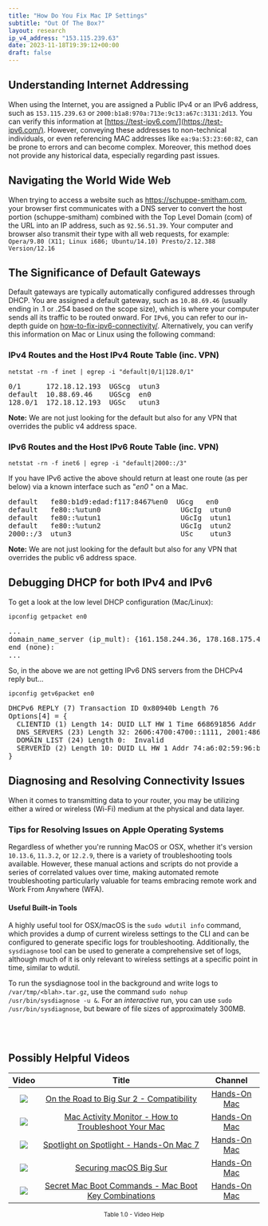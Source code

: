 ```yaml
---
title: "How Do You Fix Mac IP Settings"
subtitle: "Out Of The Box?"
layout: research
ip_v4_address: "153.115.239.63"
date: 2023-11-18T19:39:12+00:00
draft: false
---
```


## Understanding Internet Addressing

When using the Internet, you are assigned a Public IPv4 or an IPv6 address, such as ```153.115.239.63``` or ```2000:b1a8:970a:713e:9c13:a67c:3131:2d13```. You can verify this information at [https://test-ipv6.com/](https://test-ipv6.com/). However, conveying these addresses to non-technical individuals, or even referencing MAC addresses like ```ea:9a:53:23:60:82```, can be prone to errors and can become complex. Moreover, this method does not provide any historical data, especially regarding past issues.
## Navigating the World Wide Web

When trying to access a website such as https://schuppe-smitham.com, your browser first communicates with a DNS server to convert the host portion (schuppe-smitham) combined with the Top Level Domain (com) of the URL into an IP address, such as ```92.56.51.39```. Your computer and browser also transmit their type with all web requests, for example: <br>```Opera/9.80 (X11; Linux i686; Ubuntu/14.10) Presto/2.12.388 Version/12.16```
## The Significance of Default Gateways

Default gateways are typically automatically configured addresses through DHCP. You are assigned a default gateway, such as ```10.88.69.46``` (usually ending in .1 or .254 based on the scope size), which is where your computer sends all its traffic to be routed onward. For ```IPv6```, you can refer to our in-depth guide on [how-to-fix-ipv6-connectivity/](/blog/how-to-fix-ipv6-connectivity/). Alternatively, you can verify this information on Mac or Linux using the following command:<br>
### IPv4 Routes and the Host IPv4 Route Table (inc. VPN)
```netstat -rn -f inet | egrep -i "default|0/1|128.0/1"```

<pre>
0/1      172.18.12.193  UGScg  utun3
default  10.88.69.46    UGScg  en0
128.0/1  172.18.12.193  UGSc   utun3</pre>

**Note:** We are not just looking for the default but also for any VPN that overrides the public v4 address space.

### IPv6 Routes and the Host IPv6 Route Table (inc. VPN)
```netstat -rn -f inet6 | egrep -i "default|2000::/3"```

If you have IPv6 active the above should return at least one route (as per below) via a known interface such as "_en0_ " on a Mac. 

<pre>
default   fe80:b1d9:edad:f117:8467%en0  UGcg   en0
default   fe80::%utun0                   UGcIg  utun0
default   fe80::%utun1                   UGcIg  utun1
default   fe80::%utun2                   UGcIg  utun2
2000::/3  utun3                          USc    utun3</pre>

**Note:** We are not just looking for the default but also for any VPN that overrides the public v6 address space.
<br>

## Debugging DHCP for both IPv4 and IPv6

To get a look at the low level DHCP configuration (Mac/Linux): 

```ipconfig getpacket en0```

<pre>
...
domain_name_server (ip_mult): {161.158.244.36, 178.168.175.4}
end (none):
...</pre>

So, in the above we are not getting IPv6 DNS servers from the DHCPv4 reply but...

```ipconfig getv6packet en0```

<pre>
DHCPv6 REPLY (7) Transaction ID 0x80940b Length 76
Options[4] = {
  CLIENTID (1) Length 14: DUID LLT HW 1 Time 668691856 Addr ea:9a:53:23:60:82
  DNS_SERVERS (23) Length 32: 2606:4700:4700::1111, 2001:4860:4860::8844
  DOMAIN_LIST (24) Length 0:  Invalid
  SERVERID (2) Length 10: DUID LL HW 1 Addr 74:a6:02:59:96:bf
}</pre>




## Diagnosing and Resolving Connectivity Issues

When it comes to transmitting data to your router, you may be utilizing either a wired or wireless (Wi-Fi) medium at the physical and data layer.
### Tips for Resolving Issues on Apple Operating Systems
Regardless of whether you're running MacOS or OSX, whether it's version ```10.13.6```, ```11.3.2```, or ```12.2.9```, there is a variety of troubleshooting tools available. However, these manual actions and scripts do not provide a series of correlated values over time, making automated remote troubleshooting particularly valuable for teams embracing remote work and Work From Anywhere (WFA).
#### Useful Built-in Tools
A highly useful tool for OSX/macOS is the ```sudo wdutil info``` command, which provides a dump of current wireless settings to the CLI and can be configured to generate specific logs for troubleshooting. Additionally, the ```sysdiagnose``` tool can be used to generate a comprehensive set of logs, although much of it is only relevant to wireless settings at a specific point in time, similar to wdutil.

To run the sysdiagnose tool in the background and write logs to ```/var/tmp/<blah>.tar.gz```, use the command ```sudo nohup /usr/bin/sysdiagnose -u &```. For an *interactive* run, you can use ```sudo /usr/bin/sysdiagnose```, but beware of file sizes of approximately 300MB.

<br><br>
## Possibly Helpful Videos

<link href="/plugins/lity/css/lity.min.css" rel="stylesheet">
<script src="/plugins/lity/js/lity.min.js"></script>
<div class="table1-start"></div>

|Video | Title | Channel |
| :---: | :---: | :---: |
|<a href="https://www.youtube.com/watch?v=HEbK-Tignuc" data-lity><img src="https://i.ytimg.com/vi/HEbK-Tignuc/default.jpg" class="img-fluid"></a>|<a href="https://www.youtube.com/watch?v=HEbK-Tignuc" data-lity>On the Road to Big Sur 2 - Compatibility</a>|<a target="_blank" href="https://www.youtube.com/channel/UCg43DP8MdHVcl4rFK_delBg" >Hands-On Mac</a>|
|<a href="https://www.youtube.com/watch?v=TWzWd_DiaJ0" data-lity><img src="https://i.ytimg.com/vi/TWzWd_DiaJ0/default.jpg" class="img-fluid"></a>|<a href="https://www.youtube.com/watch?v=TWzWd_DiaJ0" data-lity>Mac Activity Monitor - How to Troubleshoot Your Mac</a>|<a target="_blank" href="https://www.youtube.com/channel/UCg43DP8MdHVcl4rFK_delBg" >Hands-On Mac</a>|
|<a href="https://www.youtube.com/watch?v=RslZ4W1EPqk" data-lity><img src="https://i.ytimg.com/vi/RslZ4W1EPqk/default.jpg" class="img-fluid"></a>|<a href="https://www.youtube.com/watch?v=RslZ4W1EPqk" data-lity>Spotlight on Spotlight - Hands-On Mac 7</a>|<a target="_blank" href="https://www.youtube.com/channel/UCg43DP8MdHVcl4rFK_delBg" >Hands-On Mac</a>|
|<a href="https://www.youtube.com/watch?v=7KdhJimuhNw" data-lity><img src="https://i.ytimg.com/vi/7KdhJimuhNw/default.jpg" class="img-fluid"></a>|<a href="https://www.youtube.com/watch?v=7KdhJimuhNw" data-lity>Securing macOS Big Sur</a>|<a target="_blank" href="https://www.youtube.com/channel/UCg43DP8MdHVcl4rFK_delBg" >Hands-On Mac</a>|
|<a href="https://www.youtube.com/watch?v=VwNYWAxHCgM" data-lity><img src="https://i.ytimg.com/vi/VwNYWAxHCgM/default.jpg" class="img-fluid"></a>|<a href="https://www.youtube.com/watch?v=VwNYWAxHCgM" data-lity>Secret Mac Boot Commands - Mac Boot Key Combinations</a>|<a target="_blank" href="https://www.youtube.com/channel/UCg43DP8MdHVcl4rFK_delBg" >Hands-On Mac</a>|

<center><small>Table 1.0 - Video Help</small></center>
 <br>
<div class="table1-end"></div>
<script type="text/javascript">
(function() {
    $('div.table1-start').nextUntil('div.table1-end', 'table').addClass('table thead-dark table-striped table-responsive rounded').attr('id', 't1');
    $('#t1').find('thead').addClass('thead-dark');
})();
</script>
